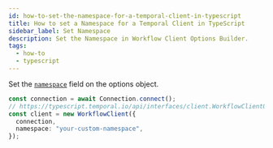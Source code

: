 ```yaml
---
id: how-to-set-the-namespace-for-a-temporal-client-in-typescript
title: How to set a Namespace for a Temporal Client in TypeScript
sidebar_label: Set Namespace
description: Set the Namespace in Workflow Client Options Builder.
tags:
  - how-to
  - typescript
---
```


Set the [`namespace`](https://typescript.temporal.io/api/namespaces/client/) field on the options object.

```ts
const connection = await Connection.connect();
// https://typescript.temporal.io/api/interfaces/client.WorkflowClientOptions
const client = new WorkflowClient({
  connection,
  namespace: "your-custom-namespace",
});
```
